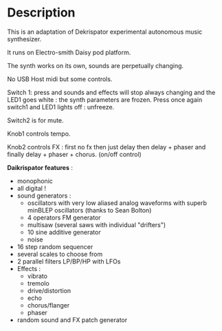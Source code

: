 # Description
This is an adaptation of Dekrispator experimental autonomous music synthesizer.

It runs on Electro-smith Daisy pod platform.

The synth works on its own, sounds are perpetually changing.

No USB Host midi but some controls.

Switch 1: press and sounds and effects will stop always changing and the LED1 goes white : the synth parameters are frozen. Press once again switch1 and LED1 lights off : unfreeze.

Switch2 is for mute.

Knob1 controls tempo.

Knob2 controls FX : first no fx then just delay then delay + phaser and finally delay + phaser + chorus. (on/off control)

**Daikrispator features** :

 * monophonic
 * all digital !
 * sound generators :
   * oscillators with very low aliased analog waveforms with superb minBLEP oscillators (thanks to Sean Bolton)
   * 4 operators FM generator
   * multisaw (several saws with individual "drifters")
   * 10 sine additive generator
   * noise
 * 16 step random sequencer
 * several scales to choose from
 * 2 parallel filters LP/BP/HP with LFOs
 * Effects :
   * vibrato
   * tremolo
   * drive/distortion
   * echo
   * chorus/flanger
   * phaser
 * random sound and FX patch generator


